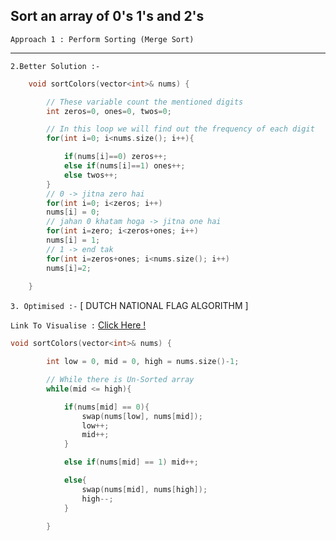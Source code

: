 ## Sort an array of 0's 1's and 2's

`Approach 1 : Perform Sorting (Merge Sort)
`
***
`2.Better Solution :-`
```c++
    void sortColors(vector<int>& nums) {

        // These variable count the mentioned digits
        int zeros=0, ones=0, twos=0;

        // In this loop we will find out the frequency of each digit
        for(int i=0; i<nums.size(); i++){

            if(nums[i]==0) zeros++;
            else if(nums[i]==1) ones++;
            else twos++;
        }
        // 0 -> jitna zero hai
        for(int i=0; i<zeros; i++)
        nums[i] = 0;
        // jahan 0 khatam hoga -> jitna one hai
        for(int i=zero; i<zeros+ones; i++)
        nums[i] = 1;
        // 1 -> end tak 
        for(int i=zeros+ones; i<nums.size(); i++)
        nums[i]=2;
        
    }

```

`3. Optimised :-` [ DUTCH NATIONAL FLAG ALGORITHM ]

`Link To Visualise :` [Click Here !](https://excalidraw.com/#json=NUVAtFHdWfoV6EONkPb_U,u5bHVDSGjotkTjqImgQ8PQ)

```c++
void sortColors(vector<int>& nums) {

        int low = 0, mid = 0, high = nums.size()-1;

        // While there is Un-Sorted array
        while(mid <= high){

            if(nums[mid] == 0){
                swap(nums[low], nums[mid]);
                low++;
                mid++;
            }

            else if(nums[mid] == 1) mid++;

            else{
                swap(nums[mid], nums[high]);
                high--;
            }

        }
    
```
